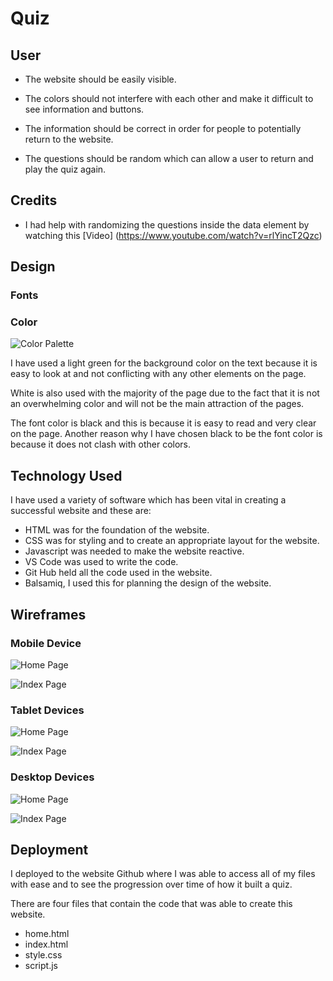 # Quiz

## User

- The website should be easily visible.

- The colors should not interfere with each other and make it difficult to see information and buttons.

- The information should be correct in order for people to potentially return to the website.

- The questions should be random which can allow a user to return and play the quiz again.

## Credits

- I had help with randomizing the questions inside the data element by watching this [Video]  (https://www.youtube.com/watch?v=rlYincT2Qzc)

## Design

### Fonts

### Color

![Color Palette](documentation/palette-quiz.jpg)

I have used a light green for the background color on the text because it is easy to look at and not conflicting with any other elements on the page.

White is also used with the majority of the page due to the fact that it is not an overwhelming color and will not be the main attraction of the pages.

The font color is black and this is because it is easy to read and very clear on the page. Another reason why I have chosen black to be the font color is because it does not clash with other colors.
## Technology Used

I have used a variety of software which has been vital in creating a successful website and these are:

- HTML was for the foundation of the website.
- CSS was for styling and to create an appropriate layout for the website.
- Javascript was needed to make the website reactive.
- VS Code was used to write the code.
- Git Hub held all the code used in the website.
- Balsamiq, I used this for planning the design of the website. 

## Wireframes

### Mobile Device
![Home Page](documentation/sc-phone-home.png)

![Index Page](documentation/sc-phone-index.png)

### Tablet Devices
![Home Page](documentation/sc-ipad-home.png)

![Index Page](documentation/sc-ipad-index.png)

### Desktop Devices

![Home Page](documentation/sc-laptop-home.png)

![Index Page](documentation/sc-laptop-index.png)

## Deployment

I deployed to the website Github where I was able to access all of my files with ease and to see the progression over time of how it built a quiz.

There are four files that contain the code that was able to create this website.

- home.html
- index.html
- style.css
- script.js

